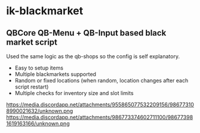 # ik-blackmarket
## QBCore QB-Menu + QB-Input based black market script

Used the same logic as the qb-shops so the config is self explanatory.

- Easy to setup items
- Multiple blackmarkets supported
- Random or fixed locations (when random, location changes after each script restart)
- Multiple checks for inventory size and slot limits

https://media.discordapp.net/attachments/955865077532209156/986773108990021632/unknown.png
https://media.discordapp.net/attachments/986773374602711100/986773981619163166/unknown.png



